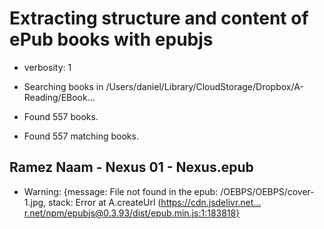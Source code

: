 # Extracting structure and content of ePub books with epubjs
<!-- spellchecker: disable -->
<!-- markdownlint-disable -->

- verbosity: 1

- Searching books in /Users/daniel/Library/CloudStorage/Dropbox/A-Reading/EBook...
- Found 557 books.
- Found 557 matching books.

## Ramez Naam - Nexus 01 - Nexus.epub

- Warning: {message: File not found in the epub: /OEBPS/OEBPS/cover-1.jpg, stack: Error
    at A.createUrl (https://cdn.jsdelivr.net…r.net/npm/epubjs@0.3.93/dist/epub.min.js:1:183818}
